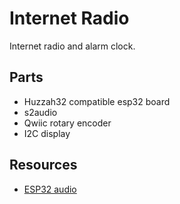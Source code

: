 # Internet Radio

Internet radio and alarm clock.

## Parts

- Huzzah32 compatible esp32 board
- s2audio
- Qwiic rotary encoder
- I2C display

## Resources

- [ESP32 audio](https://www.youtube.com/watch?v=a936wNgtcRA)
